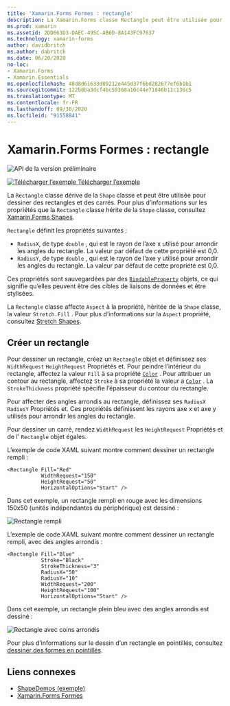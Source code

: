 ```yaml
---
title: 'Xamarin.Forms Formes : rectangle'
description: La Xamarin.Forms classe Rectangle peut être utilisée pour dessiner des rectangles.
ms.prod: xamarin
ms.assetid: 2DD663D3-DAEC-495C-AB6D-8A143FC97637
ms.technology: xamarin-forms
author: davidbritch
ms.author: dabritch
ms.date: 06/20/2020
no-loc:
- Xamarin.Forms
- Xamarin.Essentials
ms.openlocfilehash: 48d8d61633d09212e445d37f6bd282677ef6b1b1
ms.sourcegitcommit: 122b8ba3dcf4bc59368a16c44e71846b11c136c5
ms.translationtype: MT
ms.contentlocale: fr-FR
ms.lasthandoff: 09/30/2020
ms.locfileid: "91558841"
---
```

# <a name="no-locxamarinforms-shapes-rectangle"></a>Xamarin.Forms Formes : rectangle

![API de la version préliminaire](~/media/shared/preview.png)

[![Télécharger l’exemple](~/media/shared/download.png) Télécharger l’exemple](https://docs.microsoft.com/samples/xamarin/xamarin-forms-samples/userinterface-shapesdemos/)

La `Rectangle` classe dérive de la `Shape` classe et peut être utilisée pour dessiner des rectangles et des carrés. Pour plus d’informations sur les propriétés que la `Rectangle` classe hérite de la `Shape` classe, consultez [ Xamarin.Forms Shapes](index.md).

`Rectangle` définit les propriétés suivantes :

- `RadiusX`, de type `double` , qui est le rayon de l’axe x utilisé pour arrondir les angles du rectangle. La valeur par défaut de cette propriété est 0,0.
- `RadiusY`, de type `double` , qui est le rayon de l’axe y utilisé pour arrondir les angles du rectangle. La valeur par défaut de cette propriété est 0,0.

Ces propriétés sont sauvegardées par des [`BindableProperty`](xref:Xamarin.Forms.BindableProperty) objets, ce qui signifie qu’elles peuvent être des cibles de liaisons de données et être stylisées.

La `Rectangle` classe affecte `Aspect` à la propriété, héritée de la `Shape` classe, la valeur `Stretch.Fill` . Pour plus d’informations sur la `Aspect` propriété, consultez [Stretch Shapes](index.md#stretch-shapes).

## <a name="create-a-rectangle"></a>Créer un rectangle

Pour dessiner un rectangle, créez un `Rectangle` objet et définissez ses `WidthRequest` `HeightRequest` Propriétés et. Pour peindre l’intérieur du rectangle, affectez la valeur `Fill` à sa propriété [`Color`](xref:Xamarin.Forms.Color) . Pour attribuer un contour au rectangle, affectez `Stroke` à sa propriété la valeur a [`Color`](xref:Xamarin.Forms.Color) . La `StrokeThickness` propriété spécifie l’épaisseur du contour du rectangle.

Pour affecter des angles arrondis au rectangle, définissez ses `RadiusX` `RadiusY` Propriétés et. Ces propriétés définissent les rayons axe x et axe y utilisés pour arrondir les angles du rectangle.

Pour dessiner un carré, rendez `WidthRequest` les `HeightRequest` Propriétés et de l' `Rectangle` objet égales.

L’exemple de code XAML suivant montre comment dessiner un rectangle rempli :

```xaml
<Rectangle Fill="Red"
           WidthRequest="150"
           HeightRequest="50"
           HorizontalOptions="Start" />
```

Dans cet exemple, un rectangle rempli en rouge avec les dimensions 150x50 (unités indépendantes du périphérique) est dessiné :

![Rectangle rempli](rectangle-images/filled.png "Rectangle rempli")

L’exemple de code XAML suivant montre comment dessiner un rectangle rempli, avec des angles arrondis :

```xaml
<Rectangle Fill="Blue"
           Stroke="Black"
           StrokeThickness="3"
           RadiusX="50"
           RadiusY="10"
           WidthRequest="200"
           HeightRequest="100"
           HorizontalOptions="Start" />
```

Dans cet exemple, un rectangle plein bleu avec des angles arrondis est dessiné :

![Rectangle avec coins arrondis](rectangle-images/rounded.png "Rectangle avec coins arrondis")

Pour plus d’informations sur le dessin d’un rectangle en pointillés, consultez [dessiner des formes en pointillés](index.md#draw-dashed-shapes).

## <a name="related-links"></a>Liens connexes

- [ShapeDemos (exemple)](/samples/xamarin/xamarin-forms-samples/userinterface-shapesdemos/)
- [Xamarin.Forms Formes](index.md)